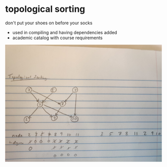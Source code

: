 # topological sorting

don't put your shoes on before your socks

- used in compiling and having dependencies added
- academic catalog with course requirements

![topological](./topological.jpg "Topological sorting")
